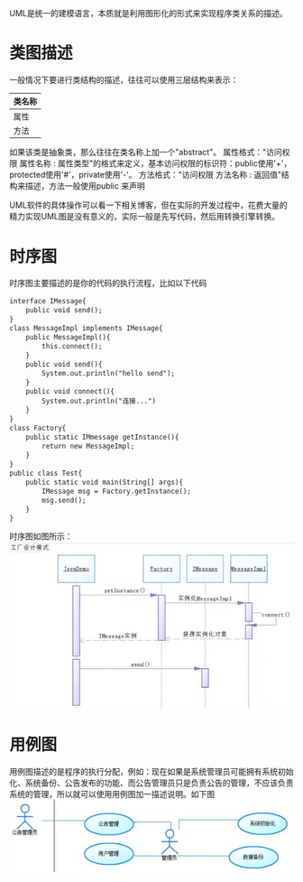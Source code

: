 UML是统一的建模语言，本质就是利用图形化的形式来实现程序类关系的描述。

# 类图描述
一般情况下要进行类结构的描述，往往可以使用三层结构来表示：

|   类名称   | 
|-----------|
|    属性    |
|	 方法	   |

如果该类是抽象类，那么往往在类名称上加一个"abstract"。
属性格式："访问权限 属性名称 : 属性类型"的格式来定义，基本访问权限的标识符：public使用'+'，protected使用'#'，private使用'-'。
方法格式："访问权限 方法名称 : 返回值"结构来描述，方法一般使用public 来声明

UML软件的具体操作可以看一下相关博客，但在实际的开发过程中，花费大量的精力实现UML图是没有意义的，实际一般是先写代码，然后用转换引擎转换。

# 时序图
时序图主要描述的是你的代码的执行流程，比如以下代码
```
interface IMessage{
	public void send();
}
class MessageImpl implements IMessage{
	public MessageImpl(){
    	this.connect();
    }
    public void send(){
    	System.out.println("hello send");
    }
    public void connect(){
    	System.out.println("连接...")
    }
}
class Factory{
	public static IMmessage getInstance(){
    	return new MessageImpl;
    }
}
public class Test{
	public static void main(String[] args){
    	IMessage msg = Factory.getInstance();
        msg.send();
    }
}
```
时序图如图所示：
![38.时序图](https://github.com/zihaopang/Backen-develope/blob/master/pics/Java/Java%E5%9F%BA%E7%A1%80/38.%E6%97%B6%E5%BA%8F%E5%9B%BE.JPG)

# 用例图
用例图描述的是程序的执行分配，例如：现在如果是系统管理员可能拥有系统初始化、系统备份、公告发布的功能、而公告管理员只是负责公告的管理，不应该负责系统的管理，所以就可以使用用例图加一描述说明。如下图
![39.用例图](https://github.com/zihaopang/Backen-develope/blob/master/pics/Java/Java%E5%9F%BA%E7%A1%80/39.%E7%94%A8%E4%BE%8B%E5%9B%BE.JPG)
